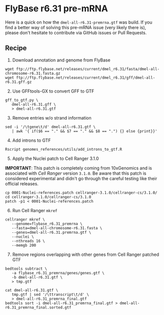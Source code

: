# FlyBase r6.31 pre-mRNA

Here is a quick on how the `dmel-all-r6.31-premrna.gtf` was build. If you find a better way of solving this pre-mRNA issue (very likely there is), please don't hesitate to contribute via GitHub issues or Pull Requests.

## Recipe

1. Download annotation and genome from FlyBase

```
wget ftp://ftp.flybase.net/releases/current/dmel_r6.31/fasta/dmel-all-chromosome-r6.31.fasta.gz
wget ftp://ftp.flybase.net/releases/current/dmel_r6.31/gff/dmel-all-r6.31.gff.gz
```

2. Use GFFtools-GX to convert GFF to GTF

```
gff_to_gtf.py \
   dmel-all-r6.31.gff \
   > dmel-all-r6.31.gtf
```

3. Remove entries w/o strand information

```
sed -i '/\tgene\t/d' dmel-all-r6.31.gtf \
   | awk '{ if($6 == "." && $7 == "." && $8 == ".") {} else {print}}'
```

4. Add introns to GTF

```
Rscript genomes_references/utils/add_introns_to_gtf.R
```

5. Apply the Nuclei patch to Cell Ranger 3.1.0

**IMPORTANT**: This patch is completely coming from 10xGenomics and is associated with *Cell Ranger* version `3.1.0`. Be aware that this patch is considered experimental and didn't go through the careful testing like their official releases.

```
cp 0001-Nuclei-references.patch cellranger-3.1.0/cellranger-cs/3.1.0/
cd cellranger-3.1.0/cellranger-cs/3.1.0
patch -p1 < 0001-Nuclei-references.patch
```

6. Run Cell Ranger `mkref`

```
cellranger mkref \
   --genome=flybase_r6.31_premrna \
   --fasta=dmel-all-chromosome-r6.31.fasta \
   --genes=dmel-all-r6.31.premrna.gtf \
   --nuclei \
   --nthreads 16 \
   --memgb 200
```

7. Remove regions overlapping with other genes from Cell Ranger patched GTF

```
bedtools subtract \
   -a flybase_r6.31_premrna/genes/genes.gtf \
   -b dmel-all-r6.31.gtf \
   > tmp.gtf

cat dmel-all-r6.31.gtf \
   tmp.gtf | sed '/\ttranscript\t/d' \
   > dmel-all-r6.31_premrna_final.gtf
bedtools sort -i dmel-all-r6.31_premrna_final.gtf > dmel-all-r6.31_premrna_final.sorted.gtf
```
